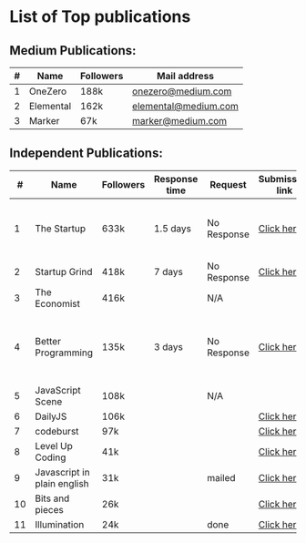 # List of Top publications

## Medium Publications:

| #   | Name      | Followers | Mail address         |
| --- | --------- | --------- | -------------------- |
| 1   | OneZero   | 188k      | onezero@medium.com   |
| 2   | Elemental | 162k      | elemental@medium.com |
| 3   | Marker    | 67k       | marker@medium.com    |

## Independent Publications:

| #   | Name                        | Followers | Response time | Request     | Submission link                                                                                                                      | Status | Dates                    |
| --- | --------------------------- | --------- | ------------- | ----------- | ------------------------------------------------------------------------------------------------------------------------------------ | ------ | ------------------------ |
| 1   | The Startup                 | 633k      | 1.5 days      | No Response | [Click here](https://medium.com/swlh/when-one-upvote-is-worth-a-thousand-visitors-3e8ed27bcd3e)                                      |        | 1AM, 18th & 22nd July    |
| 2   | Startup Grind               | 418k      | 7 days        | No Response | [Click here](https://airtable.com/shrShpeN89HrzCzOB)                                                                                 |        |
| 3   | The Economist               | 416k      |               | N/A         |                                                                                                                                      |        |
| 4   | Better Programming          | 135k      | 3 days        | No Response | [Click here](https://docs.google.com/forms/d/e/1FAIpQLSdOKehayHZkk8YLtJeqTTr4XwDjldaRIWuhhpSbk4qSkpfPEw/viewform)                    |        | 2PM 19th & 1AM 22nd July |
| 5   | JavaScript Scene            | 108k      |               | N/A         |                                                                                                                                      |        |
| 6   | DailyJS                     | 106k      |               |             | [Click here](https://medium.com/dailyjs/how-to-submit-your-story-to-dailyjs-30f02b2d5287)                                            |        |
| 7   | codeburst                   | 97k       |               |             | [Click here](https://codeburst.io/how-to-write-for-codeburst-io-63fec4bf111c)                                                        |        |
| 8   | Level Up Coding             | 41k       |               |             | [Click here](https://levelup.gitconnected.com/how-to-get-published-on-gitconnected-dac547ef556b)                                     |        |
| 9   | Javascript in plain english | 31k       |               | mailed      | [Click here](https://medium.com/javascript-in-plain-english/https-medium-com-javascript-in-plain-english-join-our-team-b0854ead7d14) |        |
| 10  | Bits and pieces             | 26k       |               |             | [Click here](https://blog.bitsrc.io/how-to-write-a-post-for-bits-and-pieces-13de0133151b)                                            |        |
| 11  | Illumination                | 24k       |               | done        | [Click here](https://digitalmehmet.com/contact/)                                                                                     | Writer |
